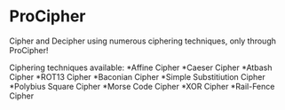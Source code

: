# ProCipher
Cipher and Decipher using numerous ciphering techniques, only through ProCipher!

Ciphering techniques available:
*Affine Cipher
*Caeser Cipher
*Atbash Cipher
*ROT13 Cipher
*Baconian Cipher
*Simple Substitiution Cipher
*Polybius Square Cipher
*Morse Code Cipher
*XOR Cipher
*Rail-Fence Cipher
